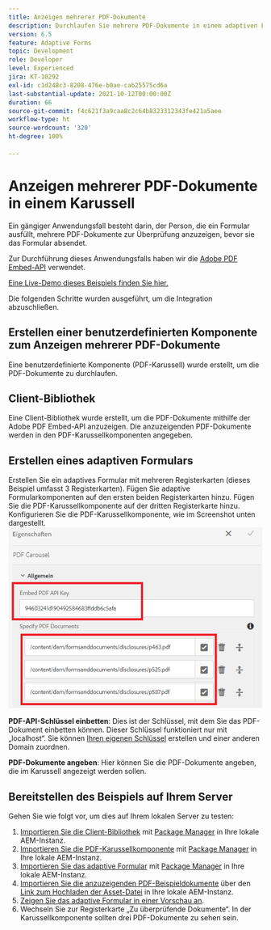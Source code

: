 ```yaml
---
title: Anzeigen mehrerer PDF-Dokumente
description: Durchlaufen Sie mehrere PDF-Dokumente in einem adaptiven Formular.
version: 6.5
feature: Adaptive Forms
topic: Development
role: Developer
level: Experienced
jira: KT-10292
exl-id: c1d248c3-8208-476e-b0ae-cab25575cd6a
last-substantial-update: 2021-10-12T00:00:00Z
duration: 66
source-git-commit: f4c621f3a9caa8c2c64b8323312343fe421a5aee
workflow-type: ht
source-wordcount: '320'
ht-degree: 100%

---
```


# Anzeigen mehrerer PDF-Dokumente in einem Karussell

Ein gängiger Anwendungsfall besteht darin, der Person, die ein Formular ausfüllt, mehrere PDF-Dokumente zur Überprüfung anzuzeigen, bevor sie das Formular absendet.

Zur Durchführung dieses Anwendungsfalls haben wir die [Adobe PDF Embed-API](https://www.adobe.io/apis/documentcloud/dcsdk/pdf-embed.html) verwendet.

[Eine Live-Demo dieses Beispiels finden Sie hier.](https://forms.enablementadobe.com/content/dam/formsanddocuments/wefinancecreditcard/jcr:content?wcmmode=disabled)

Die folgenden Schritte wurden ausgeführt, um die Integration abzuschließen.

## Erstellen einer benutzerdefinierten Komponente zum Anzeigen mehrerer PDF-Dokumente

Eine benutzerdefinierte Komponente (PDF-Karussell) wurde erstellt, um die PDF-Dokumente zu durchlaufen.

## Client-Bibliothek

Eine Client-Bibliothek wurde erstellt, um die PDF-Dokumente mithilfe der Adobe PDF Embed-API anzuzeigen. Die anzuzeigenden PDF-Dokumente werden in den PDF-Karussellkomponenten angegeben.

## Erstellen eines adaptiven Formulars

Erstellen Sie ein adaptives Formular mit mehreren Registerkarten (dieses Beispiel umfasst 3 Registerkarten).
Fügen Sie adaptive Formularkomponenten auf den ersten beiden Registerkarten hinzu.
Fügen Sie die PDF-Karussellkomponente auf der dritten Registerkarte hinzu.
Konfigurieren Sie die PDF-Karussellkomponente, wie im Screenshot unten dargestellt.
![PDF-Karussell](assets/pdf-carousel-af-component.png)

**PDF-API-Schlüssel einbetten**: Dies ist der Schlüssel, mit dem Sie das PDF-Dokument einbetten können. Dieser Schlüssel funktioniert nur mit „localhost“. Sie können [Ihren eigenen Schlüssel](https://www.adobe.io/apis/documentcloud/dcsdk/pdf-embed.html) erstellen und einer anderen Domain zuordnen.

**PDF-Dokumente angeben**: Hier können Sie die PDF-Dokumente angeben, die im Karussell angezeigt werden sollen.


## Bereitstellen des Beispiels auf Ihrem Server

Gehen Sie wie folgt vor, um dies auf Ihrem lokalen Server zu testen:

1. [Importieren Sie die Client-Bibliothek](assets/pdf-carousel-client-lib.zip) mit [Package Manager](http://localhost:4502/crx/packmgr/index.jsp) in Ihre lokale AEM-Instanz.
1. [Importieren Sie die PDF-Karussellkomponente](assets/pdf-carousel-component.zip) mit [Package Manager](http://localhost:4502/crx/packmgr/index.jsp) in Ihre lokale AEM-Instanz.
1. [Importieren Sie das adaptive Formular](assets/adaptive-form-pdf-carousel.zip) mit [Package Manager](http://localhost:4502/crx/packmgr/index.jsp) in Ihre lokale AEM-Instanz.
1. [Importieren Sie die anzuzeigenden PDF-Beispieldokumente](assets/pdf-carousel-sample-documents.zip) über den [Link zum Hochladen der Asset-Datei](http://localhost:4502/assets.html/content/dam) in Ihre lokale AEM-Instanz.
1. [Zeigen Sie das adaptive Formular in einer Vorschau an](http://localhost:4502/content/dam/formsanddocuments/wefinancecreditcard/jcr:content?wcmmode=disabled).
1. Wechseln Sie zur Registerkarte „Zu überprüfende Dokumente“. In der Karussellkomponente sollten drei PDF-Dokumente zu sehen sein.
